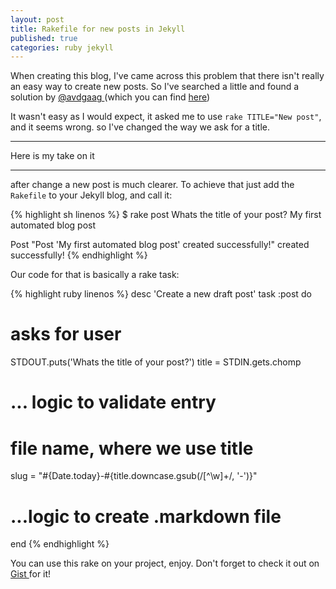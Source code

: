 ```yaml
---
layout: post
title: Rakefile for new posts in Jekyll
published: true
categories: ruby jekyll
---
```


When creating this blog, I've came across this problem that there isn't really
an easy way to create new posts. So I've searched a little and found a solution
by
  <a href="https://twitter.com/avdgaag" target="_blank">
    @avdgaag
  </a>
 (which you can find
   <a href="http://arjanvandergaag.nl/blog/creating-new-jekyll-posts.html" target="_blank">here</a>)

It wasn't easy as I would expect, it asked me to use `rake TITLE="New post"`,
and it seems wrong. so I've changed the way we ask for a title.

<hr/>
Here is my take on it

<script src="https://gist.github.com/lucca65/7d8692788932a935e881.js"></script>
<hr/>

after change a new post is much clearer. To achieve that just add the
`Rakefile` to your Jekyll blog, and call it:

{% highlight sh linenos %}
  $ rake post
  Whats the title of your post?
  My first automated blog post

  Post "Post 'My first automated blog post' created successfully!" created successfully!
{% endhighlight %}

Our code for that is basically a rake task:

{% highlight ruby linenos %}
desc 'Create a new draft post'
task :post do
  # asks for user
  STDOUT.puts('Whats the title of your post?')
  title = STDIN.gets.chomp

  # ... logic to validate entry

  # file name, where we use title
  slug = "#{Date.today}-#{title.downcase.gsub(/[^\w]+/, '-')}"

  # ...logic to create .markdown file

end
{% endhighlight %}

You can use this rake on your project, enjoy. Don't forget to check it out on
  <a href="https://gist.github.com/lucca65/7d8692788932a935e881" target="_blank" >
    Gist
  </a> for it!
